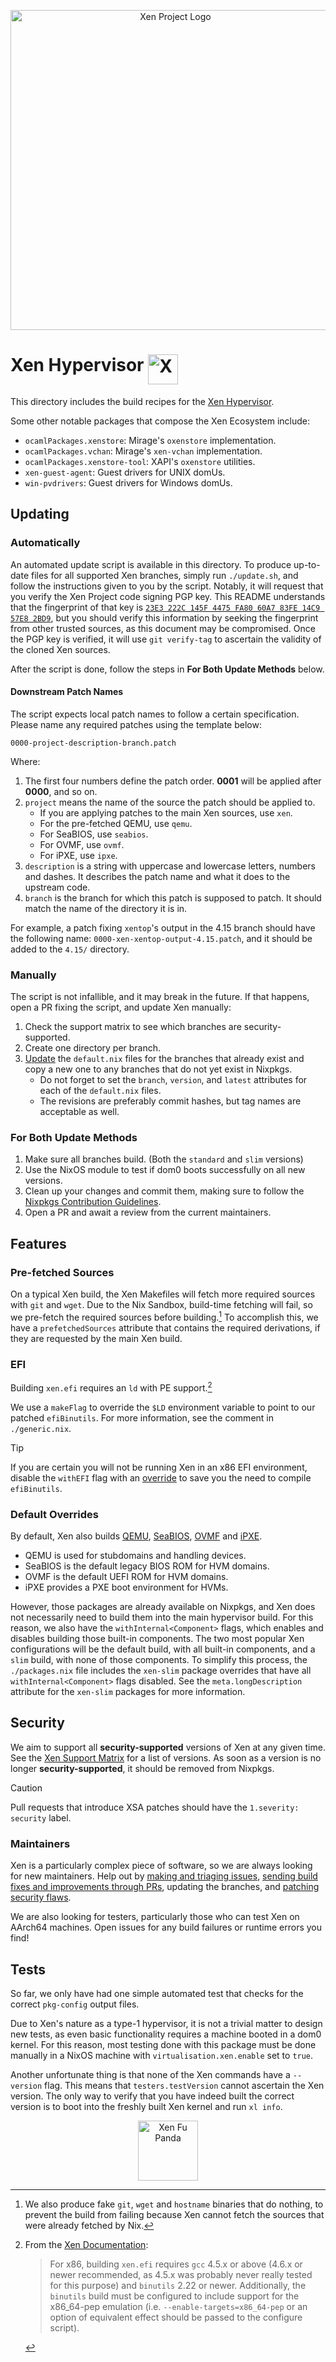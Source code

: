 <p align="center">
  <a href="https://xenproject.org/">
    <picture>
      <source
        media="(prefers-color-scheme: light)"
        srcset="https://downloads.xenproject.org/Branding/Logos/Green+Black/xen_project_logo_dualcolor_2000x832.png">
      <source
        media="(prefers-color-scheme: dark)"
        srcset="https://xenproject.org/wp-content/uploads/sites/79/2018/09/logo_xenproject.png">
      <img
        src="https://downloads.xenproject.org/Branding/Logos/Green+Black/xen_project_logo_dualcolor_2000x832.png"
        width="512px"
        alt="Xen Project Logo">
    </picture>
  </a>
</p>

# Xen Hypervisor <a href="https://xenproject.org/"><img src="https://downloads.xenproject.org/Branding/Mascots/Xen-Fu-Panda-2000px.png" width="48px" align="top" alt="Xen Fu Panda"></a>

This directory includes the build recipes for the [Xen Hypervisor](https://xenproject.org/).

Some other notable packages that compose the Xen Ecosystem include:

- `ocamlPackages.xenstore`: Mirage's `oxenstore` implementation.
- `ocamlPackages.vchan`: Mirage's `xen-vchan` implementation.
- `ocamlPackages.xenstore-tool`: XAPI's `oxenstore` utilities.
- `xen-guest-agent`: Guest drivers for UNIX domUs.
- `win-pvdrivers`: Guest drivers for Windows domUs.

## Updating

### Automatically

An automated update script is available in this directory. To produce up-to-date
files for all supported Xen branches, simply run `./update.sh`, and follow the
instructions given to you by the script. Notably, it will request that you verify
the Xen Project code signing PGP key. This README understands that the fingerprint
of that key is [`23E3 222C 145F 4475 FA80 60A7 83FE 14C9 57E8 2BD9`](https://keys.openpgp.org/search?q=pgp%40xen.org),
but you should verify this information by seeking the fingerprint from other trusted
sources, as this document may be compromised. Once the PGP key is verified, it will
use `git verify-tag` to ascertain the validity of the cloned Xen sources.

After the script is done, follow the steps in **For Both Update Methods** below.

#### Downstream Patch Names

The script expects local patch names to follow a certain specification.
Please name any required patches using the template below:

```console
0000-project-description-branch.patch
```

Where:

1. The first four numbers define the patch order.
   **0001** will be applied after **0000**, and so on.
1. `project` means the name of the source the patch should be applied to.
   - If you are applying patches to the main Xen sources, use `xen`.
   - For the pre-fetched QEMU, use `qemu`.
   - For SeaBIOS, use `seabios`.
   - For OVMF, use `ovmf`.
   - For iPXE, use `ipxe`.
1. `description` is a string with uppercase and lowercase letters, numbers and
   dashes. It describes the patch name and what it does to the upstream code.
1. `branch` is the branch for which this patch is supposed to patch.
   It should match the name of the directory it is in.

For example, a patch fixing `xentop`'s output in the 4.15 branch should have
the following name: `0000-xen-xentop-output-4.15.patch`, and it should be added
to the `4.15/` directory.

### Manually

The script is not infallible, and it may break in the future. If that happens,
open a PR fixing the script, and update Xen manually:

1. Check the support matrix to see which branches are security-supported.
1. Create one directory per branch.
1. [Update](https://xenbits.xenproject.org/gitweb/) the `default.nix` files for
   the branches that already exist and copy a new one to any branches that do
   not yet exist in Nixpkgs.
   - Do not forget to set the `branch`, `version`, and `latest` attributes for
     each of the `default.nix` files.
   - The revisions are preferably commit hashes, but tag names are acceptable
     as well.

### For Both Update Methods

1. Make sure all branches build. (Both the `standard` and `slim` versions)
1. Use the NixOS module to test if dom0 boots successfully on all new versions.
1. Clean up your changes and commit them, making sure to follow the
   [Nixpkgs Contribution Guidelines](../../../../CONTRIBUTING.md).
1. Open a PR and await a review from the current maintainers.

## Features

### Pre-fetched Sources

On a typical Xen build, the Xen Makefiles will fetch more required sources with
`git` and `wget`. Due to the Nix Sandbox, build-time fetching will fail, so we
pre-fetch the required sources before building.[^1] To accomplish this, we have
a `prefetchedSources` attribute that contains the required derivations, if they
are requested by the main Xen build.

### EFI

Building `xen.efi` requires an `ld` with PE support.[^2]

We use a `makeFlag` to override the `$LD` environment variable to point to our
patched `efiBinutils`. For more information, see the comment in `./generic.nix`.

> [!TIP]
> If you are certain you will not be running Xen in an x86 EFI environment, disable
the `withEFI` flag with an [override](https://nixos.org/manual/nixpkgs/stable/#chap-overrides)
to save you the need to compile `efiBinutils`.

### Default Overrides

By default, Xen also builds
[QEMU](https://www.qemu.org/),
[SeaBIOS](https://www.seabios.org/SeaBIOS),
[OVMF](https://github.com/tianocore/tianocore.github.io/wiki/OVMF) and
[iPXE](https://ipxe.org/).

- QEMU is used for stubdomains and handling devices.
- SeaBIOS is the default legacy BIOS ROM for HVM domains.
- OVMF is the default UEFI ROM for HVM domains.
- iPXE provides a PXE boot environment for HVMs.

However, those packages are already available on Nixpkgs, and Xen does not
necessarily need to build them into the main hypervisor build. For this reason,
we also have the `withInternal<Component>` flags, which enables and disables
building those built-in components. The two most popular Xen configurations will
be the default build, with all built-in components, and a `slim` build, with none
of those components. To simplify this process, the `./packages.nix` file includes
the `xen-slim` package overrides that have all `withInternal<Component>` flags
disabled. See the `meta.longDescription` attribute for the `xen-slim` packages
for more information.

## Security

We aim to support all **security-supported** versions of Xen at any given time.
See the [Xen Support Matrix](https://xenbits.xen.org/docs/unstable/support-matrix.html)
for a list of versions. As soon as a version is no longer **security-supported**,
it should be removed from Nixpkgs.

> [!CAUTION]
> Pull requests that introduce XSA patches
should have the `1.severity: security` label.

### Maintainers

Xen is a particularly complex piece of software, so we are always looking for new
maintainers. Help out by [making and triaging issues](https://github.com/NixOS/nixpkgs/issues/new/choose),
[sending build fixes and improvements through PRs](https://github.com/NixOS/nixpkgs/compare),
updating the branches, and [patching security flaws](https://xenbits.xenproject.org/xsa/).

We are also looking for testers, particularly those who can test Xen on AArch64
machines. Open issues for any build failures or runtime errors you find!

## Tests

So far, we only have had one simple automated test that checks for
the correct `pkg-config` output files.

Due to Xen's nature as a type-1 hypervisor, it is not a trivial matter to design
new tests, as even basic functionality requires a machine booted in a dom0
kernel. For this reason, most testing done with this package must be done
manually in a NixOS machine with `virtualisation.xen.enable` set to `true`.

Another unfortunate thing is that none of the Xen commands have a `--version`
flag. This means that `testers.testVersion` cannot ascertain the Xen version.
The only way to verify that you have indeed built the correct version is to
boot into the freshly built Xen kernel and run `xl info`.

<p align="center">
  <a href="https://xenproject.org/">
    <img
      src="https://downloads.xenproject.org/Branding/Mascots/Xen%20Big%20Panda%204242x3129.png"
      width="96px"
      alt="Xen Fu Panda">
  </a>
</p>

[^1]: We also produce fake `git`, `wget` and `hostname` binaries that do nothing,
      to prevent the build from failing because Xen cannot fetch the sources that
      were already fetched by Nix.
[^2]: From the [Xen Documentation](https://xenbits.xenproject.org/docs/unstable/misc/efi.html):
      > For x86, building `xen.efi` requires `gcc` 4.5.x or above (4.6.x or newer
      recommended, as 4.5.x was probably never really tested for this purpose)
      and `binutils` 2.22 or newer. Additionally, the `binutils` build must be
      configured to include support for the x86_64-pep emulation (i.e.
      `--enable-targets=x86_64-pep` or an option of equivalent effect should be
      passed to the configure script).
